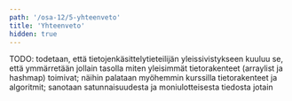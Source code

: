 ```yaml
---
path: '/osa-12/5-yhteenveto'
title: 'Yhteenveto'
hidden: true
---
```


TODO: todetaan, että tietojenkäsittelytieteilijän yleissivistykseen kuuluu se, että ymmärretään jollain tasolla miten yleisimmät tietorakenteet (arraylist ja hashmap) toimivat; näihin palataan myöhemmin kurssilla tietorakenteet ja algoritmit; sanotaan satunnaisuudesta ja moniulotteisesta tiedosta jotain